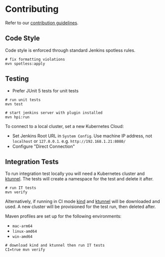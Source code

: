 # Contributing

Refer to our [contribution guidelines](https://github.com/jenkinsci/.github/blob/master/CONTRIBUTING.md).

## Code Style

Code style is enforced through standard Jenkins spotless rules.

```shell
# fix formatting violations
mvn spotless:apply
```

## Testing

* Prefer JUnit 5 tests for unit tests

```shell
# run unit tests
mvn test
```

```shell
# start jenkins server with plugin installed
mvn hpi:run
```

To connect to a local cluster, set a new Kubernetes Cloud:

* Set Jenkins Root URL in `System Config`. Use machine IP address, not `localhost` or `127.0.0.1`. e.g. `http://192.168.1.21:8080/`
* Configure "Direct Connection"
  
## Integration Tests

To run integration test locally you will need a Kubernetes cluster and [ktunnel][ktunnel]. The tests will
create a namespace for the test and delete it after.

```shell
# run IT tests
mvn verify
```

Alternatively, if running in CI mode [kind][kind] and [ktunnel][ktunnel] will be downloaded
and used. A new cluster will be provisioned for the test run, then deleted after.

Maven profiles are set up for the following environments:

- `mac-arm64`
- `linux-amd64`
- `win-amd64`

```shell
# download kind and ktunnel then run IT tests
CI=true mvn verify
```


[kind]: https://kind.sigs.k8s.io/
[ktunnel]: https://github.com/omrikiei/ktunnel